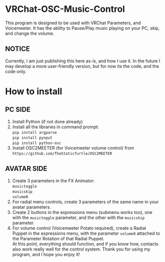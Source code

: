 # VRChat-OSC-Music-Control
This program is designed to be used with VRChat Parameters, and Voicemeeter. It has the ability to Pause/Play music playing on your PC, skip, and change the volume. 

## NOTICE
Currently, I am just publishing this here as-is, and how I use it. In the future I may develop a more user-friendly version, but for now its the code, and the code only.

# How to install
## PC SIDE
1. Install Python (if not done already)
2. Install all the libraries in command prompt:<br/>
   `pip install argparse` <br/>
   `pip install pynput`<br/>
   `pip install python-osc`<br/>
3. Install OSC2MEETER (for Voicemeeter volume control) from `https://github.com/TheStaticTurtle/OSC2MEETER`
## AVATAR SIDE
1. Create 3 parameters in the FX Animator:<br/>
  `musictoggle`<br/>
  `musicskip`<br/>
  `volume0`<br/>
2. For radial menu controls, create 3 parameters of the same name in your avatar parameters.
3. Create 2 buttons in the expressions menu (submenu works too), one with the `musictoggle` parameter, and the other with the `musicskip` parameter.
4. For volume control (Voicemeeter Potato required), create a Radial Puppet in the expressions menu, with the parameter `volume0` attached to the Parameter Rotation of that Radial Puppet.<br/>
At this point, everything should function, and if you know how, contacts also work really well for the control system.
Thank you for using my program, and I hope you enjoy it! 
